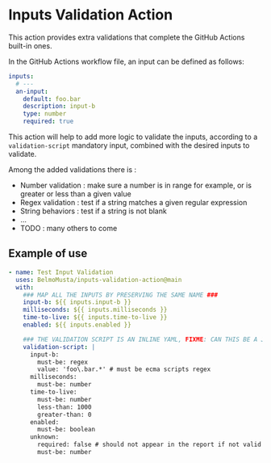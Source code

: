 # Inputs Validation Action

This action provides extra validations that complete the GitHub Actions built-in
ones.

In the GitHub Actions workflow file, an input can be defined as follows:

```yaml
inputs:
  # ---
  an-input:
    default: foo.bar
    description: input-b
    type: number
    required: true
```

This action will help to add more logic to validate the inputs, according to a
`validation-script` mandatory input, combined with the desired inputs to
validate.

Among the added validations there is :

- Number validation : make sure a number is in range for example, or is greater
  or less than a given value
- Regex validation : test if a string matches a given regular expression
- String behaviors : test if a string is not blank
- ...
- TODO : many others to come

## Example of use

```yaml
- name: Test Input Validation
  uses: BelmoMusta/inputs-validation-action@main
  with:
    ### MAP ALL THE INPUTS BY PRESERVING THE SAME NAME ###
    input-b: ${{ inputs.input-b }}
    milliseconds: ${{ inputs.milliseconds }}
    time-to-live: ${{ inputs.time-to-live }}
    enabled: ${{ inputs.enabled }}

    ### THE VALIDATION SCRIPT IS AN INLINE YAML, FIXME: CAN THIS BE A JSON TOO?
    validation-script: |
      input-b:
        must-be: regex
        value: 'foo\.bar.*' # must be ecma scripts regex
      milliseconds:
        must-be: number
      time-to-live:
        must-be: number
        less-than: 1000
        greater-than: 0
      enabled:
        must-be: boolean
      unknown:
        required: false # should not appear in the report if not valid
        must-be: number
```
